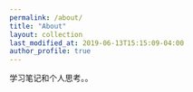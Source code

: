```yaml
---
permalink: /about/
title: "About"
layout: collection
last_modified_at: 2019-06-13T15:15:09-04:00
author_profile: true
---
```


学习笔记和个人思考。。

